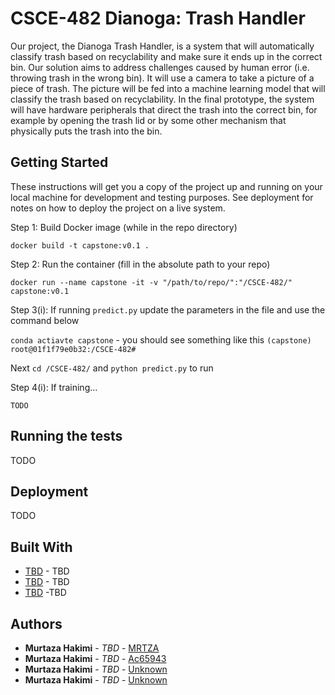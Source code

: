 # CSCE-482 Dianoga: Trash Handler

Our project, the Dianoga Trash Handler, is a system that will automatically classify 
trash based on recyclability and make sure it ends up in the correct bin. Our 
solution aims to address challenges caused by human error (i.e. throwing trash in 
the wrong bin). It will use a camera to take a picture of a piece of trash. The 
picture will be fed into a machine learning model that will classify the trash 
based on recyclability. In the final prototype, the system will have hardware 
peripherals that direct the trash into the correct bin, for example by opening 
the trash lid or by some other mechanism that physically puts the trash into the bin.


## Getting Started

These instructions will get you a copy of the project up and running on your local 
machine for development and testing purposes. See deployment for notes on how to 
deploy the project on a live system. 

Step 1: Build Docker image (while in the repo directory)

`docker build -t capstone:v0.1 .`

Step 2: Run the container (fill in the absolute path to your repo)

`docker run --name capstone -it -v "/path/to/repo/":"/CSCE-482/" capstone:v0.1`

Step 3(i): If running `predict.py` update the parameters in the file and use the 
command below

`conda actiavte capstone` - you should see something like this `(capstone) root@01f1f79e0b32:/CSCE-482#`

Next `cd /CSCE-482/` and `python predict.py` to run

Step 4(i): If training...

`TODO`

## Running the tests

TODO

## Deployment

TODO

## Built With

* [TBD](http://www.google.com) - TBD
* [TBD](http://www.google.com) - TBD
* [TBD](https://www.google.com) -TBD 

## Authors

* **Murtaza Hakimi** - *TBD* - [MRTZA](https://github.com/MRTZA)
* **Murtaza Hakimi** - *TBD* - [Ac65943](https://github.com/Ac65943)
* **Murtaza Hakimi** - *TBD* - [Unknown](https://github.com/)
* **Murtaza Hakimi** - *TBD* - [Unknown](https://github.com/)



